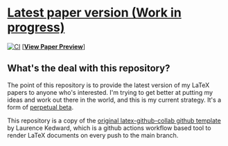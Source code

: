 # [Latest paper version (Work in progress)](./blob/previews/master/paper.pdf)

[![CI](./actions/workflows/CI.yml/badge.svg)](./actions/workflows/CI.yml) [[__View Paper Preview__](./blob/previews/master/paper.pdf)]

## What's the deal with this repository?
The point of this repository is to provide the latest version of my LaTeX papers to anyone who's interested. I'm trying to get better at putting my ideas and work out there in the world, and this is my current strategy. It's a form of [perpetual beta](https://en.wikipedia.org/wiki/Perpetual_beta).

This repository is a copy of the [original latex-github-collab github template](https://github.com/LKedward/latex-github-collab) by Laurence Kedward, which is a github actions workflow based tool to render LaTeX documents on every push to the main branch.

